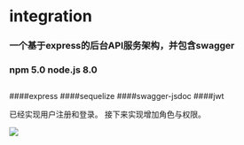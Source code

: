 # integration
### 一个基于express的后台API服务架构，并包含swagger
### npm  5.0 node.js 8.0

##
####express
####sequelize
####swagger-jsdoc
####jwt

已经实现用户注册和登录。
接下来实现增加角色与权限。

![](https://github.com/guosen88100300/integration/blob/master/public/Markdown/QQ20170822-101754.png)




